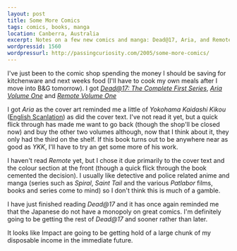 ```yaml
---
layout: post
title: Some More Comics
tags: comics, books, manga
location: Canberra, Australia
excerpt: Notes on a few new comics and manga: Dead@17, Aria, and Remote.
wordpressid: 1560
wordpressurl: http://passingcuriosity.com/2005/some-more-comics/
---
```


I've just been to the comic shop spending the money I should be saving for
kitchenware and next weeks food (I'll have to cook my own meals after I move
into B&G tomorrow). I got *[Dead@17: The Complete First Series][dead@17]*,
*[Aria Volume One][aria]* and *[Remote Volume One][remote]*

<!-- TODO -->

[dead@17]: http://vipercomics.com/shop/book_dead_tpb.asp
[aria]: http://www.advfilms.com/CatalogManga_Detail.asp?Vol=10056&Title=ARIA
[remote]: http://www.tokyopop.com/dbpage.php?page=product&productid=2057

I got *Aria* as the cover art reminded me a little of *Yokohama Kaidashi
Kikou* ([English Scanlation][ykkscan]) as did the cover text. I've not read it
yet, but a quick flick through has made me want to go back (though the shop'll
be closed now) and buy the other two volumes although, now that I think about
it, they only had the third on the shelf. If this book turns out to be
anywhere near as good as *YKK*, I'll have to try an get some more of his work.

[ykkscan]: http://ykk.misago.org/

I haven't read *Remote* yet, but I chose it due primarily to the cover text
and the colour section at the front (though a quick flick through the book
cemented the decision). I usually like detective and police related anime and
manga (series such as *Spiral*, *Saint Tail* and the various *Patlabor* films,
books and series come to mind) so I don't think this is much of a gamble.

I have just finished reading *Dead@17* and it has once again reminded me that
the Japanese do not have a monopoly on great comics. I'm definitely going to
be getting the rest of *Dead@17* and sooner rather than later.

It looks like Impact are going to be getting hold of a large chunk of my
disposable income in the immediate future.
